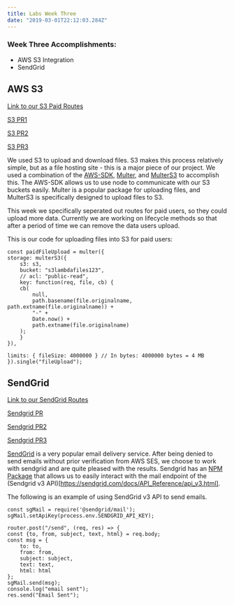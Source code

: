 ```yaml
---
title: Labs Week Three
date: "2019-03-01T22:12:03.284Z"
---
```


### Week Three Accomplishments:

- AWS S3 Integration
- SendGrid

## AWS S3

[Link to our S3 Paid Routes](https://github.com/Lambda-School-Labs/labs10-big-files/blob/master/lambdafiles/routes/api/s3.js "S3 Routes")

[S3 PR1](https://github.com/Lambda-School-Labs/labs10-big-files/pull/97)

[S3 PR2](https://github.com/Lambda-School-Labs/labs10-big-files/pull/102)

[S3 PR3](https://github.com/Lambda-School-Labs/labs10-big-files/pull/103)

We used S3 to upload and download files. S3 makes this process relatively simple, but as a file hosting site - this is a major piece of our project. We used a combination of the [AWS-SDK](https://aws.amazon.com/sdk-for-node-js/), [Multer](https://www.npmjs.com/package/multer), and [MulterS3](https://www.npmjs.com/package/multer-s3) to accomplish this. The AWS-SDK allows us to use node to communicate with our S3 buckets easily. Multer is a popular package for uploading files, and MulterS3 is specifically designed to upload files to S3.

This week we specifically seperated out routes for paid users, so they could upload more data. Currently we are working on lifecycle methods so that after a period of time we can remove the data users upload.

This is our code for uploading files into S3 for paid users:

    const paidFileUpload = multer({
    storage: multerS3({
        s3: s3,
        bucket: "s3lambdafiles123",
        // acl: "public-read",
        key: function(req, file, cb) {
        cb(
            null,
            path.basename(file.originalname, path.extname(file.originalname)) +
            "-" +
            Date.now() +
            path.extname(file.originalname)
        );
        }
    }),

    limits: { fileSize: 4000000 } // In bytes: 4000000 bytes = 4 MB
    }).single("fileUpload");

## SendGrid

[Link to our SendGrid Routes](https://github.com/Lambda-School-Labs/labs10-big-files/blob/master/lambdafiles/routes/api/sendgrid.js)

[Sendgrid PR](https://github.com/Lambda-School-Labs/labs10-big-files/pull/98)

[Sendgrid PR2](https://github.com/Lambda-School-Labs/labs10-big-files/pull/111)

[Sendgrid PR3](https://github.com/Lambda-School-Labs/labs10-big-files/pull/112)

[SendGrid](https://sendgrid.com/) is a very popular email delivery service. After being denied to send emails without prior verification from AWS SES, we choose to work with sendgrid and are quite pleased with the results. Sendgrid has an [NPM Package](https://www.npmjs.com/package/@sendgrid/mail) that allows us to easily interact with the mail endpoint of the (Sendgrid v3 API)[https://sendgrid.com/docs/API_Reference/api_v3.html].

The following is an example of using SendGrid v3 API to send emails.

    const sgMail = require('@sendgrid/mail');
    sgMail.setApiKey(process.env.SENDGRID_API_KEY);

    router.post("/send", (req, res) => {
    const {to, from, subject, text, html} = req.body;
    const msg = {
        to: to,
        from: from,
        subject: subject,
        text: text,
        html: html
    };
    sgMail.send(msg);
    console.log("email sent");
    res.send("Email Sent");

